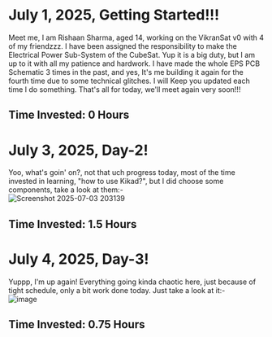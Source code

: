 # July 1, 2025, Getting Started!!!
Meet me, I am Rishaan Sharma, aged 14, working on the VikranSat v0 with 4 of my friendzzz. I have been assigned the responsibility to make the Electrical Power Sub-System of the CubeSat. Yup it is a big duty, but I am up to it with all my patience and hardwork. I have made the whole EPS PCB Schematic 3 times in the past, and yes, It's me building it again for the fourth time due to some technical glitches. I will Keep you updated each time I do something. That's all for today, we'll meet again very soon!!!
<h2> Time Invested: 0 Hours <h2/>


# July 3, 2025, Day-2!
Yoo, what's goin' on?, not that uch progress today, most of the time invested in learning, "how to use Kikad?", but I did choose some components, take a look at them:-
<br>
![Screenshot 2025-07-03 203139](https://github.com/user-attachments/assets/4a45d629-f043-4d72-a979-5b800fd8dbe8)
<h2>Time Invested: 1.5 Hours</h2>
 

# July 4, 2025, Day-3!
Yuppp, I'm up again! Everything going kinda chaotic here, just because of tight schedule, only a bit work done today. Just take a look at it:-
<br>
![image](https://github.com/user-attachments/assets/72ed222b-b1d1-48c8-8651-b1275669dc5c)
<h2>Time Invested: 0.75 Hours</h2>
